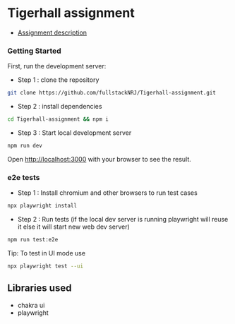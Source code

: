# Tigerhall assignment

- [Assignment description](./Engineerin-Senior%20Frontend%20Developer-060623-113916.pdf)

### Getting Started

First, run the development server:

- Step 1 : clone the repository

```bash
git clone https://github.com/fullstackNRJ/Tigerhall-assignment.git
```

- Step 2 : install dependencies

```bash
cd Tigerhall-assignment && npm i
```

- Step 3 : Start local development server

```bash
npm run dev
```

Open [http://localhost:3000](http://localhost:3000) with your browser to see the result.

### e2e tests

- Step 1 : Install chromium and other browsers to run test cases

```bash
npx playwright install
```

- Step 2 : Run tests (if the local dev server is running playwright will reuse it else it will start new web dev server)

```bash
npm run test:e2e
```

Tip: To test in UI mode use

```bash
npx playwright test --ui
```

## Libraries used

- chakra ui
- playwright
